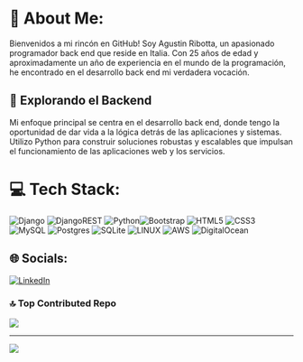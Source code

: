 # 💫 About Me:
Bienvenidos a mi rincón en GitHub! Soy Agustin Ribotta, un apasionado programador back end que reside en Italia. Con 25 años de edad y aproximadamente un año de experiencia en el mundo de la programación, he encontrado en el desarrollo back end mi verdadera vocación.

## 🔧 Explorando el Backend
Mi enfoque principal se centra en el desarrollo back end, donde tengo la oportunidad de dar vida a la lógica detrás de las aplicaciones y sistemas. Utilizo Python para construir soluciones robustas y escalables que impulsan el funcionamiento de las aplicaciones web y los servicios.

# 💻 Tech Stack:
![Django](https://img.shields.io/badge/django-%23092E20.svg?style=for-the-badge&logo=django&logoColor=white) ![DjangoREST](https://img.shields.io/badge/DJANGO-REST-ff1709?style=for-the-badge&logo=django&logoColor=white&color=ff1709&labelColor=gray) ![Python](https://img.shields.io/badge/python-3670A0?style=for-the-badge&logo=python&logoColor=ffdd54)![Bootstrap](https://img.shields.io/badge/bootstrap-%23563D7C.svg?style=for-the-badge&logo=bootstrap&logoColor=white) ![HTML5](https://img.shields.io/badge/html5-%23E34F26.svg?style=for-the-badge&logo=html5&logoColor=white) ![CSS3](https://img.shields.io/badge/css3-%231572B6.svg?style=for-the-badge&logo=css3&logoColor=white) ![MySQL](https://img.shields.io/badge/mysql-%2300f.svg?style=for-the-badge&logo=mysql&logoColor=white) ![Postgres](https://img.shields.io/badge/postgres-%23316192.svg?style=for-the-badge&logo=postgresql&logoColor=white) ![SQLite](https://img.shields.io/badge/sqlite-%2307405e.svg?style=for-the-badge&logo=sqlite&logoColor=white) ![LINUX](https://img.shields.io/badge/Linux-FCC624?style=for-the-badge&logo=linux&logoColor=black) ![AWS](https://img.shields.io/badge/AWS-%23FF9900.svg?style=for-the-badge&logo=amazon-aws&logoColor=white) ![DigitalOcean](https://img.shields.io/badge/DigitalOcean-%230167ff.svg?style=for-the-badge&logo=digitalOcean&logoColor=white)

## 🌐 Socials:
[![LinkedIn](https://img.shields.io/badge/LinkedIn-%230077B5.svg?logo=linkedin&logoColor=white)](https://linkedin.com/in/https://www.linkedin.com/in/agustin-ribotta/) 

### 🔝 Top Contributed Repo
![](https://github-contributor-stats.vercel.app/api?username=AgustinRibotta&limit=5&theme=dark&combine_all_yearly_contributions=true)

---
[![](https://visitcount.itsvg.in/api?id=AgustinRibotta&icon=0&color=0)](https://visitcount.itsvg.in)

<!-- Proudly created with GPRM ( https://gprm.itsvg.in ) -->
